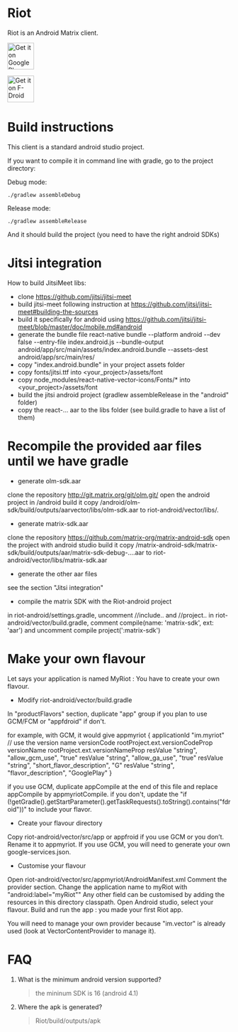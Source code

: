 Riot
=======

 Riot is an Android Matrix client.
  		  
 [<img src="https://play.google.com/intl/en_us/badges/images/generic/en_badge_web_generic.png" alt="Get it on Google Play" height="60">](https://play.google.com/store/apps/details?id=im.vector.alpha&hl=en&utm_source=global_co&utm_medium=prtnr&utm_content=Mar2515&utm_campaign=PartBadge&pcampaignid=MKT-Other-global-all-co-prtnr-py-PartBadge-Mar2515-1)	
   
 [<img src="https://f-droid.org/badge/get-it-on.png" alt="Get it on F-Droid" height="60">](https://f-droid.org/app/im.vector.alpha)
 

Build instructions
==================

This client is a standard android studio project.

If you want to compile it in command line with gradle, go to the project directory:

Debug mode:

`./gradlew assembleDebug`

Release mode:

`./gradlew assembleRelease`

And it should build the project (you need to have the right android SDKs)

Jitsi integration
==================

How to build JitsiMeet libs:
- clone https://github.com/jitsi/jitsi-meet
- build jitsi-meet following instruction at https://github.com/jitsi/jitsi-meet#building-the-sources
- build it specifically for android using https://github.com/jitsi/jitsi-meet/blob/master/doc/mobile.md#android
- generate the bundle file
    react-native bundle --platform android --dev false --entry-file index.android.js --bundle-output android/app/src/main/assets/index.android.bundle --assets-dest android/app/src/main/res/
- copy "index.android.bundle" in your project assets folder
- copy fonts/jitsi.ttf into <your_project>/assets/font
- copy node_modules/react-native-vector-icons/Fonts/* into <your_project>/assets/font
- build the jitsi android project (gradlew assembleRelease in the "android" folder)
- copy the react-... aar to the libs folder (see build.gradle to have a list of them)

Recompile the provided aar files until we have gradle 
======================================================

- generate olm-sdk.aar

clone the repository http://git.matrix.org/git/olm.git/
open the android project in /android
build it
copy  /android/olm-sdk/build/outputs/aarvector/libs/olm-sdk.aar to riot-android/vector/libs/.
	
- generate matrix-sdk.aar

clone the repository https://github.com/matrix-org/matrix-android-sdk
open the project with android studio
build it
copy /matrix-android-sdk/matrix-sdk/build/outputs/aar/matrix-sdk-debug-....aar to riot-android/vector/libs/matrix-sdk.aar
   
- generate the other aar files

see the section "Jitsi integration"
   
- compile the matrix SDK with the Riot-android project

in riot-android/settings.gradle, uncomment //include.. and //project..
in riot-android/vector/build.gradle, comment compile(name: 'matrix-sdk', ext: 'aar') and uncomment compile project(':matrix-sdk')

Make your own flavour
=====================

Let says your application is named MyRiot : You have to create your own flavour.

- Modify riot-android/vector/build.gradle

In "productFlavors" section, duplicate "app" group if you plan to use GCM/FCM or "appfdroid" if don't.

for example, with GCM, it would give
appmyriot {
    applicationId "im.myriot"
    // use the version name
    versionCode rootProject.ext.versionCodeProp
    versionName rootProject.ext.versionNameProp
    resValue "string", "allow_gcm_use", "true"
    resValue "string", "allow_ga_use", "true"
    resValue "string", "short_flavor_description", "G"
    resValue "string", "flavor_description", "GooglePlay"
}

if you use GCM, duplicate appCompile at the end of this file and replace appCompile by appmyriotCompile.
if you don't, update the "if (!getGradle().getStartParameter().getTaskRequests().toString().contains("fdroid"))" to include your flavor.

- Create your flavour directory

Copy riot-android/vector/src/app or appfroid if you use GCM or you don’t.
Rename it to appmyriot.
If you use GCM, you will need to generate your own google-services.json.

- Customise your flavour

Open riot-android/vector/src/appmyriot/AndroidManifest.xml
Comment the provider section.
Change the application name to myRiot with "android:label="myRiot""
Any other field can be customised by adding the resources in this directory classpath.
Open Android studio, select your flavour.
Build and run the app : you made your first Riot app.

You will need to manage your own provider because "im.vector" is already used (look at VectorContentProvider to manage it).

FAQ
===

1. What is the minimum android version supported?

    > the mininum SDK is 16 (android 4.1)

2. Where the apk is generated?

	> Riot/build/outputs/apk
